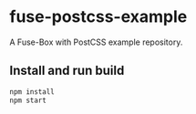# fuse-postcss-example

A Fuse-Box with PostCSS example repository.

## Install and run build

```sh
npm install
npm start
```
